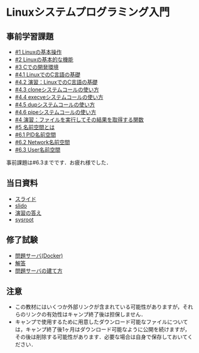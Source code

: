 # Linuxシステムプログラミング入門
## 事前学習課題
* [#1 Linuxの基本操作](1.md)
* [#2 Linuxの基本的な機能](2.md)
* [#3 Cでの開発環境](3.md)
* [#4.1 LinuxでのC言語の基礎](4.1.md)
* [#4.2 演習：LinuxでのC言語の基礎](4.2.md)
* [#4.3 cloneシステムコールの使い方](4.3.md)
* [#4.4 execveシステムコールの使い方](4.4.md)
* [#4.5 dupシステムコールの使い方](4.5.md)
* [#4.6 pipeシステムコールの使い方](4.6.md)
* [#4 演習：ファイルを実行してその結果を取得する関数](4.md)
* [#5 名前空間とは](5.md)
* [#6.1 PID名前空間](6.1.md)
* [#6.2 Network名前空間](6.2.md)
* [#6.3 User名前空間](6.3.md)

事前課題は#6.3までです．お疲れ様でした．
## 当日資料
* [スライド](https://docs.google.com/presentation/d/18EInngplJW40GOYPuRxEKgmXzpHpylUTpEVZX_cf6do/edit?usp=sharing)
* [slido](https://app.sli.do/event/zml6z6pw)
* [演習の答え](ans.md)
* [sysroot](https://minicamp-online-2021.s3.us-west-002.backblazeb2.com/sysroot-debian-bullseye.tar.xz)

## 修了試験
* [問題サーバ(Docker)](https://github.com/R3DNO5E/MC2021/raw/main/q4.tar.xz)
* [解答](ctf-ans.md)
* [問題サーバの建て方](ctf-deploy.md)
## 注意
* この教材にはいくつか外部リンクが含まれている可能性がありますが，それらのリンクの有効性はキャンプ終了後は担保しません．
* キャンプで使用するために用意したダウンロード可能なファイルについては，キャンプ終了後1ヶ月はダウンロード可能なように公開を続けますが，その後は削除する可能性があります．必要な場合は自身で保存しておいてください．
